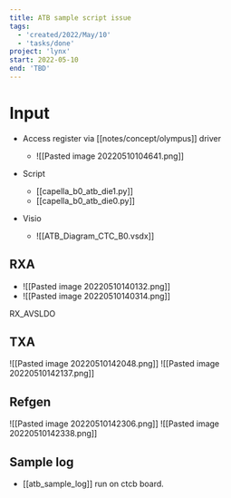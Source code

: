 ```yaml
---
title: ATB sample script issue
tags:
  - 'created/2022/May/10'
  - 'tasks/done'
project: 'lynx'
start: 2022-05-10
end: 'TBD'
---
```



# Input
- Access register via [[notes/concept/olympus]] driver

	- ![[Pasted image 20220510104641.png]]

- Script
	- [[capella_b0_atb_die1.py]]
	- [[capella_b0_atb_die0.py]]

- Visio
	- ![[ATB_Diagram_CTC_B0.vsdx]]

## RXA
- ![[Pasted image 20220510140132.png]]
- ![[Pasted image 20220510140314.png]]

RX_AVSLDO

## TXA

![[Pasted image 20220510142048.png]]
![[Pasted image 20220510142137.png]]

## Refgen
![[Pasted image 20220510142306.png]]
![[Pasted image 20220510142338.png]]

## Sample log
- [[atb_sample_log]] run on ctcb board.